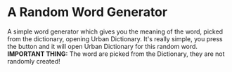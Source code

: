 # A Random Word Generator

A simple word generator which gives you the meaning of the word, picked from the dictionary, opening Urban Dictionary.
It's really simple, you press the button and it will open Urban Dictionary for this random word.
__IMPORTANT THING:__ The word are picked from the Dictionary, they are not randomly created!
